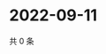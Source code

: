 # 2022-09-11

共 0 条

<!-- BEGIN WEIBO -->
<!-- 最后更新时间 Sun Sep 11 2022 01:21:31 GMT+0800 (China Standard Time) -->

<!-- END WEIBO -->
